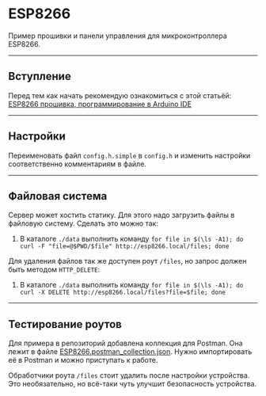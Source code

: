 # ESP8266

Пример прошивки и панели управления для микроконтроллера ESP8266.

- - -
## Вступление

Перед тем как начать рекомендую ознакомиться с этой статьёй: [ESP8266 прошивка, программирование в Arduino IDE](https://habr.com/ru/post/371853/)
- - -

## Настройки

Переименовать файл `config.h.simple` в `config.h` и изменить настройки соответственно комментариям в файле.
- - -

## Файловая система

Сервер может хостить статику. Для этого надо загрузить файлы в файловую систему. Сделать это можно так:
1. В каталоге `./data` выполнить команду `for file in $(\ls -A1); do curl -F "file=@$PWD/$file" http://esp8266.local/files; done`

Для удаления файлов так же доступен роут `/files`, но запрос должен быть методом `HTTP_DELETE`:
1. В каталоге `./data` выполнить команду `for file in $(\ls -A1); do curl -X DELETE http://esp8266.local/files?file=$file; done`
- - -

## Тестирование роутов

Для примера в репозиторий добавлена коллекция для Postman. Она лежит в файле [ESP8266.postman_collection.json](./postman/ESP8266.postman_collection.json). Нужно импортировать её в Postman и можно приступать к работе.

Обработчики роута `/files` стоит удалить после настройки устройства. Это необязательно, но всё-таки чуть улучшит безопасность устройства.